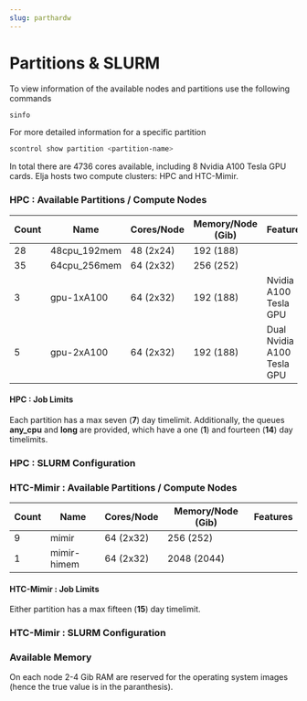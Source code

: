 ```yaml
---
slug: parthardw
---
```


# Partitions & SLURM

To view information of the available nodes and partitions use the
following commands

```bash
sinfo
```

For more detailed information for a specific partition

```bash
scontrol show partition <partition-name>
```

In total there are 4736 cores available, including 8 Nvidia A100 Tesla GPU cards. Elja
hosts two compute clusters: HPC and HTC-Mimir.

### HPC : Available Partitions / Compute Nodes

| Count |  Name | Cores/Node | Memory/Node (Gib) | Features        |
|-------|----------|------------|-------------------|-----------------|
| 28    | 48cpu_192mem  | 48 (2x24)     | 192 (188)      |                 |
| 35    | 64cpu_256mem  | 64 (2x32)     | 256 (252)     |                 |
| 3     | gpu-1xA100    | 64 (2x32)     | 192 (188)   | Nvidia A100 Tesla GPU |
| 5     | gpu-2xA100    | 64 (2x32)     | 192 (188)   | Dual Nvidia A100 Tesla GPU |

#### HPC : Job Limits

Each partition has a max seven (**7**) day timelimit. Additionally, the queues **any_cpu** and **long** are provided, which have a one (**1**) and fourteen (**14**) day timelimits. 

### HPC : SLURM Configuration

### HTC-Mimir : Available Partitions / Compute Nodes
| Count |  Name | Cores/Node | Memory/Node (Gib) | Features        |
|-------|----------|------------|-------------------|-----------------|
| 9    | mimir  | 64 (2x32)       | 256 (252)     |                 |
| 1     | mimir-himem    | 64 (2x32)       | 2048 (2044)             |                 |

#### HTC-Mimir : Job Limits

Either partition has a max fifteen (**15**) day timelimit. 

### HTC-Mimir : SLURM Configuration

### Available Memory

On each node 2-4 Gib RAM are reserved for the operating system images (hence the true value is in the paranthesis).
